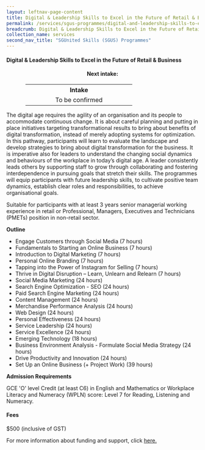 ```yaml
---
layout: leftnav-page-content
title: Digital & Leadership Skills to Excel in the Future of Retail & Business
permalink: /services/sgus-programmes/digital-and-leadership-skills-to-excel-in-the-future-of-retail-and-business
breadcrumb: Digital & Leadership Skills to Excel in the Future of Retail & Business
collection_name: services
second_nav_title: "SGUnited Skills (SGUS) Programmes"
---
```


<h4>Digital & Leadership Skills to Excel in the Future of Retail & Business</h4>

<h4 style="text-align:center;">Next intake:</h4>

<center><table style="width:80%;">
    <tr style="text-align:center;">
      <th style="text-align:center;width:50%;">Intake</th>
    </tr>
    <tr style="text-align:center;">
      <td style="text-align:center;width:50%;">To be confirmed</td>
    </tr>
</table></center>

<p>The digital age requires the agility of an organisation and its people to accommodate continuous change. It is about careful planning and putting 
in place initiatives targeting transformational results to bring about benefits of digital transformation, instead of merely adopting systems for 
optimization. In this pathway, participants will learn to evaluate the landscape and develop strategies to bring about digital transformation for 
the business. It is imperative also for leaders to understand the changing social dynamics and behaviours of the workplace in today’s digital age. 
A leader consistently leads others by supporting staff to grow through collaborating and fostering interdependence in pursuing goals that stretch 
their skills. The programmes will equip participants with future leadership skills, to cultivate positive team dynamics, establish clear roles and 
responsibilities, to achieve organisational goals.</p>

<p>Suitable for participants with at least 3 years senior managerial working experience in retail or Professional, Managers, Executives and Technicians (PMETs) 
position in non-retail sector.</p>

<b>Outline</b>

<ul>
  <li>Engage Customers through Social Media (7 hours)</li>
  <li>Fundamentals to Starting an Online Business (7 hours)</li>
  <li>Introduction to Digital Marketing (7 hours)</li>
  <li>Personal Online Branding (7 hours)</li>
  <li>Tapping into the Power of Instagram for Selling (7 hours)</li>
  <li>Thrive in Digital Disruption – Learn, Unlearn and Relearn (7 hours)</li>
  <li>Social Media Marketing (24 hours)</li>
  <li>Search Engine Optimization - SEO (24 hours)</li>
  <li>Paid Search Engine Marketing (24 hours)</li>
  <li>Content Management (24 hours)</li>
  <li>Merchandise Performance Analysis (24 hours)</li>
  <li>Web Design (24 hours)</li>
  <li>Personal Effectiveness (24 hours)</li>
  <li>Service Leadership (24 hours)</li>
  <li>Service Excellence (24 hours)</li>
  <li>Emerging Technology (18 hours)</li>
  <li>Business Environment Analysis - Formulate Social Media Strategy  (24 hours)</li>
  <li>Drive Productivity and Innovation (24 hours)</li>
  <li>Set Up an Online Business (+ Project Work) (39 hours)</li>
  </ul>
 
<b>Admission Requirements</b>
<p>GCE 'O' level Credit (at least C6) in English and Mathematics or Workplace Literacy and Numeracy (WPLN) score: Level 7 for Reading, Listening and Numeracy.</p>

<h4>Fees</h4>
<p>$500 (inclusive of GST)</p>

<p>For more information about funding and support, click <a href="/services/funding-and-advisory">here.</a></p>

